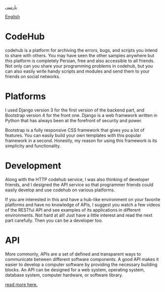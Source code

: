 [پارسی](https://github.com/lnxpy/codehub/blob/master/README_fa.md)

[English](https://github.com/lnxpy/codehub/blob/master/README.md)

# CodeHub
codehub is a platform for archiving the errors, bugs, and scripts you intend to share with others. You may have seen the other samples anywhere but this platform is completely Persian, free and also accessible to all friends.
Not only can you share your programming problems in codehub, but you can also easily write handy scripts and modules and send them to your friends on social networks.

# Platforms
I used Django version 3 for the first version of the backend part, and Bootstrap version 4 for the front one.
Django is a web framework written in Python that has always been at the forefront of security and power.

Bootstrap is a fully responsive CSS framework that gives you a lot of features. You can easily build your own templates with this popular framework in a second. Honestly, my reason for using this framework is its simplicity and functionality.

# Development
Along with the HTTP codehub service, I was also thinking of developer friends, and I designed the API service so that programmer friends could easily develop and use codehub on various platforms.

If you are interested in this and have a hub-like environment on your favorite platforms and have no knowledge of APIs, I suggest you watch a few videos of the RESTful API and see examples of its applications in different environments.
Not hard at all! Just have a little interest and read the next part carefully. Then you can be a developer too.

# API
More commonly, APIs are a set of defined and transparent ways to communicate between different software components. A good API makes it easier to develop a computer software by providing the necessary building blocks. An API can be designed for a web system, operating system, database system, computer hardware, or software library.

[read more here.](http://codehub.pythonanywhere.com/docs/)
